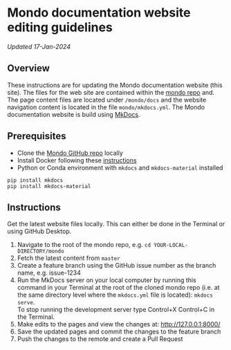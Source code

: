 # Mondo documentation website editing guidelines

_Updated 17-Jan-2024_

## Overview
These instructions are for updating the Mondo documentation website (this site). The files for the web site are contained within the <a href="https://github.com/monarch-initiative/mondo" target="_blank">mondo repo</a> and. The page content files are located under `/mondo/docs` and the website navigation content is located in the file `mondo/mkdocs.yml`. The Mondo documentation website is build using <a href="https://www.mkdocs.org/" target="_blank">MkDocs</a>.

## Prerequisites
- Clone the <a href="https://github.com/monarch-initiative/mondo" target="_blank">Mondo GitHub repo</a> locally 
- Install Docker following these <a href="https://oboacademy.github.io/obook/howto/setup-docker/" target="_blank">instructions</a>
- Python or Conda environment with `mkdocs` and `mkdocs-material` installed
```
pip install mkdocs
pip install mkdocs-material
```


## Instructions
Get the latest website files locally. This can either be done in the Terminal or using GitHub Desktop.

1. Navigate to the root of the mondo repo, e.g. `cd YOUR-LOCAL-DIRECTORY/mondo`
1. Fetch the latest content from `master`
1. Create a feature branch using the GitHub issue number as the branch name, e.g. issue-1234
1. Run the MkDocs server on your local computer by running this command in your Terminal at the root of the cloned mondo repo (i.e. at the same directory level where the `mkdocs.yml` file is located):  `mkdocs serve`. <br />To stop running the development server type Control+X Control+C in the Terminal.
1. Make edits to the pages and view the changes at: <a href="http://127.0.0.1:8000/" target="_blank">http://127.0.0.1:8000/</a>
1. Save the updated pages and commit the changes to the feature branch
1. Push the changes to the remote and create a Pull Request
